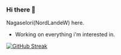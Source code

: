 ### Hi there 👋

<!--
**NagaseIori/NagaseIori** is a ✨ _special_ ✨ repository because its `README.md` (this file) appears on your GitHub profile.

Here are some ideas to get you started:

- 🔭 I’m currently working on ...
- 🌱 I’m currently learning ...
- 👯 I’m looking to collaborate on ...
- 🤔 I’m looking for help with ...
- 💬 Ask me about ...
- 📫 How to reach me: ...
- 😄 Pronouns: ...
- ⚡ Fun fact: ...
-->

NagaseIori(NordLandeW) here.

- Working on everything i'm interested in.

[![GitHub Streak](https://streak-stats.demolab.com?user=NagaseIori&theme=black-ice&border_radius=10)](https://git.io/streak-stats)
